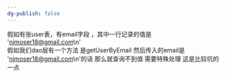 ```yaml
---
dg-publish: false
---
```

假如有张user表，有email字段 ，其中一行记录的值是  'njmoser18@gmail.com\n'   
假如我们dao层有一个方法  是getUserByEmail    然后传入的email是  'njmoser18@gmail.com\n'的话  那么就查询不到值  需要特殊处理  这是比较坑的一点

